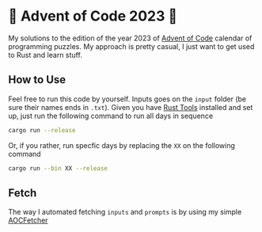 # 🎄 Advent of Code 2023 🦀
My solutions to the edition of the year 2023 of [Advent of Code](https://adventofcode.com) calendar of programming puzzles. My approach is pretty casual, I just want to get used to Rust and learn stuff.

## How to Use
Feel free to run this code by yourself. Inputs goes on the `input` folder (be sure their names ends in `.txt`). Given you have [Rust Tools](https://www.rust-lang.org/learn/get-started) installed and set up, just run the following command to run all days in sequence
```sh
cargo run --release
```
Or, if you rather, run specfic days by replacing the `XX` on the following command
```sh
cargo run --bin XX --release
```

## Fetch
The way I automated fetching `inputs` and `prompts` is by using my simple [AOCFetcher](https://github.com/math-queiroz/AOCFetcher)
